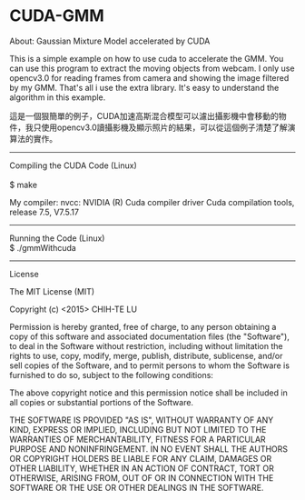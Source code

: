 # CUDA-GMM

About:
Gaussian Mixture Model accelerated by CUDA

This is a simple example on how to use cuda to accelerate the GMM. You can use this program to extract the moving objects from webcam. I only use opencv3.0 for reading frames from camera and showing the image filtered by my GMM. That's all i use the extra library. It's easy to understand the algorithm in this example. 

這是一個狠簡單的例子，CUDA加速高斯混合模型可以濾出攝影機中會移動的物件，我只使用opencv3.0讀攝影機及顯示照片的結果，可以從這個例子清楚了解演算法的實作。

------------------------------------------
Compiling the CUDA Code (Linux)    
<br />$ make

My compiler: nvcc: NVIDIA (R) Cuda compiler driver Cuda compilation tools, release 7.5, V7.5.17

------------------------------------------
Running the Code (Linux)
<br />$ ./gmmWithcuda

------------------------------------------
License

The MIT License (MIT)

Copyright (c) <2015> CHIH-TE LU

Permission is hereby granted, free of charge, to any person obtaining a copy of this software and associated documentation files (the "Software"), to deal in the Software without restriction, including without limitation the rights to use, copy, modify, merge, publish, distribute, sublicense, and/or sell copies of the Software, and to permit persons to whom the Software is furnished to do so, subject to the following conditions:

The above copyright notice and this permission notice shall be included in all copies or substantial portions of the Software.

THE SOFTWARE IS PROVIDED "AS IS", WITHOUT WARRANTY OF ANY KIND, EXPRESS OR IMPLIED, INCLUDING BUT NOT LIMITED TO THE WARRANTIES OF MERCHANTABILITY, FITNESS FOR A PARTICULAR PURPOSE AND NONINFRINGEMENT. IN NO EVENT SHALL THE AUTHORS OR COPYRIGHT HOLDERS BE LIABLE FOR ANY CLAIM, DAMAGES OR OTHER LIABILITY, WHETHER IN AN ACTION OF CONTRACT, TORT OR OTHERWISE, ARISING FROM, OUT OF OR IN CONNECTION WITH THE SOFTWARE OR THE USE OR OTHER DEALINGS IN THE SOFTWARE.
